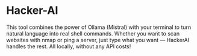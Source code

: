 # Hacker-AI
This tool combines the power of Ollama (Mistral) with your terminal to turn natural language into real shell commands. Whether you want to scan websites with nmap or ping a server, just type what you want — HackerAI handles the rest. All locally, without any API costs!
